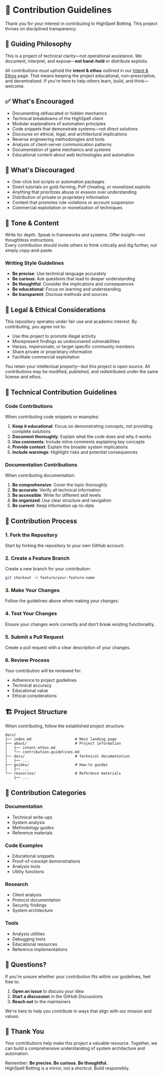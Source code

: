 # 🤝 Contribution Guidelines

Thank you for your interest in contributing to HighSpell Botting. This project thrives on disciplined transparency.

## 📜 Guiding Philosophy

This is a project of technical clarity—not operational assistance. We document, interpret, and expose—**not hand-hold** or distribute exploits.

All contributions must uphold the **intent & ethos** outlined in our [Intent & Ethos](intent-ethos.md) page. That means keeping the project educational, non-prescriptive, and decentralized. If you're here to help others learn, build, and think—welcome.

## ✅ What's Encouraged

- Documenting obfuscated or hidden mechanics  
- Technical breakdowns of the HighSpell client  
- Modular explanations of automation principles  
- Code snippets that demonstrate systems—not direct solutions  
- Discourse on ethical, legal, and architectural implications  
- Reverse engineering methodologies and tools
- Analysis of client-server communication patterns
- Documentation of game mechanics and systems
- Educational content about web technologies and automation

## 🚫 What's Discouraged

- One-click bot scripts or automation packages   
- Direct tutorials on gold-farming, PvP cheating, or monetized exploits  
- Anything that prioritizes abuse or evasion over understanding
- Distribution of private or proprietary information
- Content that promotes rule violations or account suspension
- Commercial exploitation or monetization of techniques

## 🧠 Tone & Content

Write for depth. Speak in frameworks and systems. Offer insight—not thoughtless instructions.  
Every contribution should invite others to think critically and dig further, not simply copy-and-paste.

### Writing Style Guidelines

- **Be precise**: Use technical language accurately
- **Be curious**: Ask questions that lead to deeper understanding
- **Be thoughtful**: Consider the implications and consequences
- **Be educational**: Focus on learning and understanding
- **Be transparent**: Disclose methods and sources

## 📖 Legal & Ethical Considerations

This repository operates under fair use and academic interest. By contributing, you agree not to:
- Use this project to promote illegal activity  
- Misrepresent findings as undiscovered vulnerabilities  
- Harass, impersonate, or target specific community members  
- Share private or proprietary information
- Facilitate commercial exploitation

You retain your intellectual property—but this project is open source. All contributions may be modified, published, and redistributed under the same license and ethos.

## 🔧 Technical Contribution Guidelines

### Code Contributions

When contributing code snippets or examples:

1. **Keep it educational**: Focus on demonstrating concepts, not providing complete solutions
2. **Document thoroughly**: Explain what the code does and why it works
3. **Use comments**: Include inline comments explaining key concepts
4. **Provide context**: Explain the broader system implications
5. **Include warnings**: Highlight risks and potential consequences

### Documentation Contributions

When contributing documentation:

1. **Be comprehensive**: Cover the topic thoroughly
2. **Be accurate**: Verify all technical information
3. **Be accessible**: Write for different skill levels
4. **Be organized**: Use clear structure and navigation
5. **Be current**: Keep information up-to-date

## 📝 Contribution Process

### 1. Fork the Repository
Start by forking the repository to your own GitHub account.

### 2. Create a Feature Branch
Create a new branch for your contribution:
```bash
git checkout -b feature/your-feature-name
```

### 3. Make Your Changes
Follow the guidelines above when making your changes.

### 4. Test Your Changes
Ensure your changes work correctly and don't break existing functionality.

### 5. Submit a Pull Request
Create a pull request with a clear description of your changes.

### 6. Review Process
Your contribution will be reviewed for:
- Adherence to project guidelines
- Technical accuracy
- Educational value
- Ethical considerations

## 🏗️ Project Structure

When contributing, follow the established project structure:

```
docs/
├── index.md                    # Main landing page
├── about/                      # Project information
│   ├── intent-ethos.md
│   └── contribution-guidelines.md
├── docs/                       # Technical documentation
│   ├── ...
├── guides/                     # How-to guides
│   ├── ...
└── resources/                  # Reference materials
    ├── ...
```

## 🎯 Contribution Categories

### Documentation
- Technical write-ups
- System analysis
- Methodology guides
- Reference materials

### Code Examples
- Educational snippets
- Proof-of-concept demonstrations
- Analysis tools
- Utility functions

### Research
- Client analysis
- Protocol documentation
- Security findings
- System architecture

### Tools
- Analysis utilities
- Debugging tools
- Educational resources
- Reference implementations

## 🤔 Questions?

If you're unsure whether your contribution fits within our guidelines, feel free to:

1. **Open an issue** to discuss your idea
2. **Start a discussion** in the GitHub Discussions
3. **Reach out** to the maintainers

We're here to help you contribute in ways that align with our mission and values.

## 🙏 Thank You

Your contributions help make this project a valuable resource. Together, we can build a comprehensive understanding of system architecture and automation.

Remember: **Be precise. Be curious. Be thoughtful.**  
HighSpell Botting is a mirror, not a shortcut. Build responsibly. 